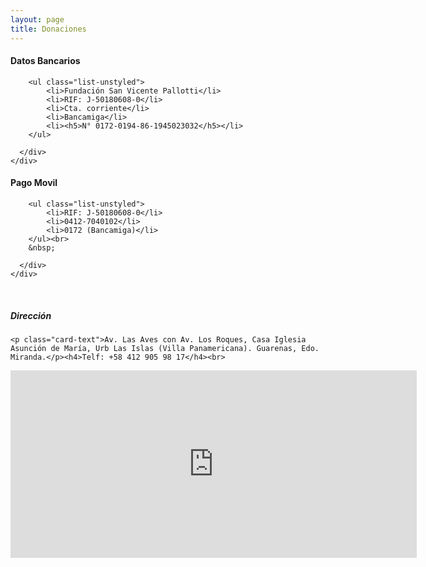```yaml
---
layout: page
title: Donaciones
---
```


<div class="row">
  <div class="col-sm-6 mb-3 mb-sm-0">
    <div class="card">
      <div class="card-body">
        <h4 class="card-title">Datos Bancarios</h4>
        
        <ul class="list-unstyled">
            <li>Fundación San Vicente Pallotti</li>
            <li>RIF: J-50180608-0</li>
            <li>Cta. corriente</li>
            <li>Bancamiga</li>
            <li><h5>N° 0172-0194-86-1945023032</h5></li>
        </ul>

      </div>
    </div>
  </div>
  <div class="col-sm-6">
    <div class="card">
      <div class="card-body">
        <h4 class="card-title">Pago Movil</h4>
        
        <ul class="list-unstyled">
            <li>RIF: J-50180608-0</li>
            <li>0412-7040102</li>
            <li>0172 (Bancamiga)</li>
        </ul><br>
        &nbsp;

      </div>
    </div>
  </div>
</div>
<br>

<div class="card">
  <h5 class="card-header">Dirección</h5>
  <div class="card-body">

    <p class="card-text">Av. Las Aves con Av. Los Roques, Casa Iglesia Asunción de María, Urb Las Islas (Villa Panamericana). Guarenas, Edo. Miranda.</p><h4>Telf: +58 412 905 98 17</h4><br>

<iframe src="https://www.google.com/maps/embed?pb=!1m14!1m8!1m3!1d15693.508853341085!2d-66.5897766!3d10.4709004!3m2!1i1024!2i768!4f13.1!3m3!1m2!1s0x8c2babf36106c84d%3A0x7f721c3d97c70d8d!2sFundaci%C3%B3n%20San%20Vicente%20Pallotti!5e0!3m2!1sen!2sve!4v1724119031017!5m2!1sen!2sve" width="650" height="300" style="border:0;" allowfullscreen="" loading="lazy" referrerpolicy="no-referrer-when-downgrade"></iframe>

  </div>
</div>


<!-- ideonapi -->
<!-------------dos------------->
<!--<div class="6u$ 12u$(small)"></div>-->

<div class="row">
<!-------------uno------------->
<div class="6u 12u$(small)"></div>
